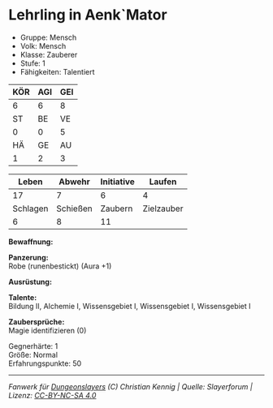 # Lehrling in Aenk`Mator  
- Gruppe: Mensch  
- Volk: Mensch  
- Klasse: Zauberer  
- Stufe: 1  
- Fähigkeiten: Talentiert  


| KÖR | AGI | GEI |  
| --- | --- | --- |  
| 6   | 6   | 8   |
| ST  | BE  | VE  |  
| 0   | 0   | 5   |
| HÄ  | GE  | AU  |  
| 1   | 2   | 3   |


| Leben    | Abwehr   | Initiative | Laufen     |
| -------- | -------- | ---------- | ---------- |
| 17       | 7        | 6          | 4          |
| Schlagen | Schießen | Zaubern    | Zielzauber |
| 6        | 8        | 11         |            |

**Bewaffnung:**  


**Panzerung:**  
Robe (runenbestickt) (Aura +1)

**Ausrüstung:**  


**Talente:**  
Bildung II, Alchemie I, Wissensgebiet I, Wissensgebiet I, Wissensgebiet I

**Zaubersprüche:**  
Magie identifizieren (0)

Gegnerhärte: 1  
Größe: Normal  
Erfahrungspunkte: 50  



___
*Fanwerk für [Dungeonslayers](https://www.dungeonslayers.net/) (C) Christian Kennig | Quelle: Slayerforum | Lizenz: [CC-BY-NC-SA 4.0](https://creativecommons.org/licenses/by-nc-sa/4.0/deed.de)*